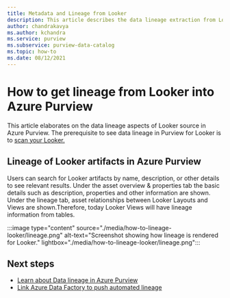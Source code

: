 ```yaml
---
title: Metadata and Lineage from Looker
description: This article describes the data lineage extraction from Looker source.
author: chandrakavya
ms.author: kchandra
ms.service: purview
ms.subservice: purview-data-catalog
ms.topic: how-to
ms.date: 08/12/2021
---
```

# How to get lineage from Looker into Azure Purview

This article elaborates on the data lineage aspects of Looker source in Azure Purview. The prerequisite to see data lineage in Purview for Looker is to [scan your Looker.](../purview/register-scan-looker-source.md) 

## Lineage of Looker artifacts in Azure Purview

Users can search for Looker artifacts by name, description, or other details to see relevant results. Under the asset overview & properties tab the basic details such as description, properties and other information are shown. Under the lineage tab, asset relationships between Looker Layouts and Views are shown.Therefore, today Looker Views will have lineage information from tables. 

:::image type="content" source="./media/how-to-lineage-looker/lineage.png" alt-text="Screenshot showing how lineage is rendered for Looker." lightbox="./media/how-to-lineage-looker/lineage.png":::


## Next steps

- [Learn about Data lineage in Azure Purview](catalog-lineage-user-guide.md)
- [Link Azure Data Factory to push automated lineage](how-to-link-azure-data-factory.md)
